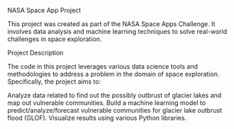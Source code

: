 NASA Space App Project

This project was created as part of the NASA Space Apps Challenge. It involves data analysis and machine learning techniques to solve real-world challenges in space exploration.

Project Description

The code in this project leverages various data science tools and methodologies to address a problem in the domain of space exploration. Specifically, the project aims to:

Analyze data related to find out the possibly outbrust of glacier lakes and map out vulnerable communities.
Build a machine learning model to predict/analyze/forecast vulnerable communities for glacier lake outbrust flood (GLOF).
Visualize results using various Python libraries.
